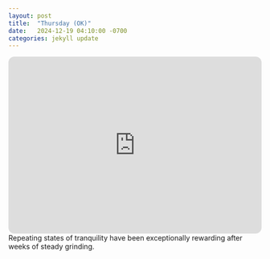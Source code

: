 ```yaml
---
layout: post
title:  "Thursday (OK)"
date:   2024-12-19 04:10:00 -0700
categories: jekyll update
---
```

<iframe style="border-radius:12px" src="https://open.spotify.com/embed/playlist/2aCHpwYugUh9YtDGVJYb67?utm_source=generator" width="100%" height="352" frameBorder="0" allowfullscreen="" allow="autoplay; clipboard-write; encrypted-media; fullscreen; picture-in-picture" loading="lazy"></iframe>
Repeating states of tranquility have been exceptionally rewarding after weeks of steady grinding.
